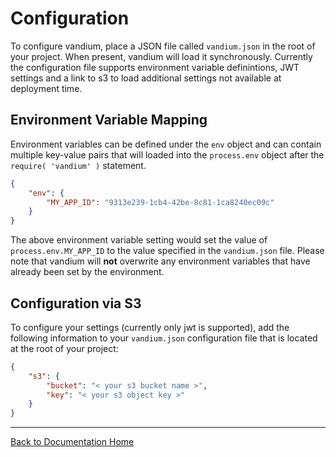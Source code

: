 # Configuration

To configure vandium, place a JSON file called `vandium.json` in the root of your project. When present, vandium will load it synchronously. Currently the configuration file supports environment variable definintions, JWT settings and a link to s3 to load additional settings not available at deployment time.

## Environment Variable Mapping

Environment variables can be defined under the `env` object and can contain multiple key-value pairs that will loaded into the `process.env` object after the `require( 'vandium' )` statement.

```json
{
	"env": {
		"MY_APP_ID": "9313e239-1cb4-42be-8c81-1ca8240ec09c"
	}
}
```

The above environment variable setting would set the value of `process.env.MY_APP_ID` to the value specified in the `vandium.json` file. Please note that vandium will **not** overwrite any environment variables that have already been set by the environment.


## Configuration via S3

To configure your settings (currently only jwt is supported), add the following information to your `vandium.json` configuration file that is located at the root of your project:

```json
{
	"s3": {
		"bucket": "< your s3 bucket name >",
		"key": "< your s3 object key >"
	}
}
```

---
[Back to Documentation Home](README.md)
